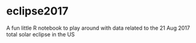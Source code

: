 # eclipse2017
A fun little R notebook to play around with data related to the 21 Aug 2017 total solar eclipse in the US
